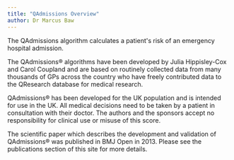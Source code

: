 ```yaml
---
title: "QAdmissions Overview"
author: Dr Marcus Baw
---
```


The QAdmissions algorithm calculates a patient's risk of an emergency hospital admission.

The QAdmissions® algorithms have been developed by Julia Hippisley-Cox and Carol Coupland and are based on routinely collected data from many thousands of GPs across the country who have freely contributed data to the QResearch database for medical research.

QAdmissions® has been developed for the UK population and is intended for use in the UK. All medical decisions need to be taken by a patient in consultation with their doctor. The authors and the sponsors accept no responsibility for clinical use or misuse of this score.

The scientific paper which describes the development and validation of QAdmissions® was published in BMJ Open in 2013. Please see the publications section of this site for more details.

